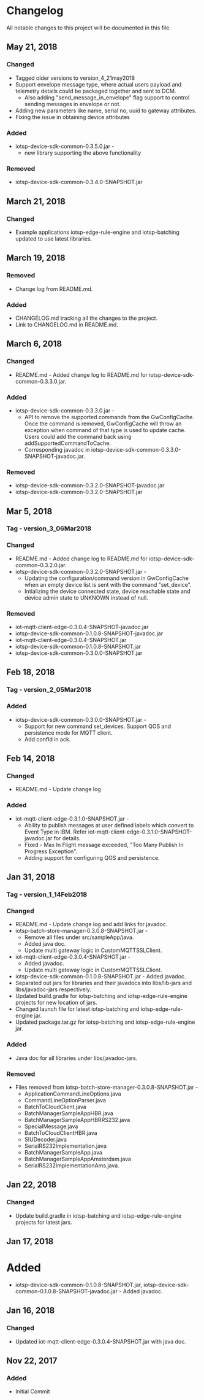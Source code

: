 # Changelog
All notable changes to this project will be documented in this file.

## May 21, 2018    

### Changed  

* Tagged older versions to version_4_21may2018
* Support envelope message type, where actual users payload and telemetry details could be packaged together and sent to DCM. 
  * Also adding "send_message_in_envelope" flag support to control sending messages in envelope or not. 
* Adding new parameters like name, serial no, uuid to gateway attributes. 
* Fixing the issue in obtaining device attributes 

### Added  

* iotsp-device-sdk-common-0.3.5.0.jar - 
  * new library supporting the above functionality 

### Removed  
* iotsp-device-sdk-common-0.3.4.0-SNAPSHOT.jar 


## March 21, 2018    

### Changed   

* Example applications iotsp-edge-rule-engine and iotsp-batching updated to use latest libraries.   

## March 19, 2018    

### Removed

* Change log from README.md.  

### Added   

* CHANGELOG.md tracking all the changes to the project.   
* Link to CHANGELOG.md in README.md.   


## March 6, 2018    

### Changed  

* README.md - Added change log to README.md for iotsp-device-sdk-common-0.3.3.0.jar.

### Added  

* iotsp-device-sdk-common-0.3.3.0.jar - 
  * API to remove the supported commands from the GwConfigCache. Once the command is removed, GwConfigCache will throw an exception when command of that type is used to update cache. Users could add the command back using addSupportedCommandToCache. 
  * Corresponding javadoc in iotsp-device-sdk-common-0.3.3.0-SNAPSHOT-javadoc.jar.       

### Removed  
* iotsp-device-sdk-common-0.3.2.0-SNAPSHOT-javadoc.jar
* iotsp-device-sdk-common-0.3.2.0-SNAPSHOT.jar 


## Mar 5, 2018   

### Tag - version_3_06Mar2018

### Changed   

* README.md - Added change log to README.md for iotsp-device-sdk-common-0.3.2.0.jar.    
* iotsp-device-sdk-common-0.3.2.0-SNAPSHOT.jar - 
  * Updating the configuration/command version in GwConfigCache when an empty device list is sent with the command "set_device".
  * Intializing the device connected state, device reachable state and device admin state to UNKNOWN instead of null.     

### Removed  

* iot-mqtt-client-edge-0.3.0.4-SNAPSHOT-javadoc.jar  
* iotsp-device-sdk-common-0.1.0.8-SNAPSHOT-javadoc.jar   
* iot-mqtt-client-edge-0.3.0.4-SNAPSHOT.jar   
* iotsp-device-sdk-common-0.1.0.8-SNAPSHOT.jar   
* iotsp-device-sdk-common-0.3.0.0-SNAPSHOT.jar    


## Feb 18, 2018      

### Tag - version_2_05Mar2018   

### Added   

* iotsp-device-sdk-common-0.3.0.0-SNAPSHOT.jar - 
  * Support for new command set_devices. Support QOS and persistence mode for MQTT client. 
  * Add confId in ack.    


## Feb 14, 2018     

### Changed  

* README.md - Update change log   

### Added   

* iot-mqtt-client-edge-0.3.1.0-SNAPSHOT.jar - 
  * Ability to publish messages at user defined labels which convert to Event Type in IBM. Refer iot-mqtt-client-edge-0.3.1.0-SNAPSHOT-javadoc.jar for details. 
  * Fixed - Max In Flight message exceeded, "Too Many Publish In Progress Exception". 
  * Adding support for configuring QOS and persistence.        


## Jan 31, 2018    

### Tag - version_1_14Feb2018   

### Changed   

* README.md - Update change log and add links for javadoc.   
* iotsp-batch-store-manager-0.3.0.8-SNAPSHOT.jar - 
  * Remove all files under src/sampleApp/java.
  * Added java doc.
  * Update multi gateway logic in CustomMQTTSSLClient.   
* iot-mqtt-client-edge-0.3.0.4-SNAPSHOT.jar - 
  * Added javadoc.
  * Update multi gateway logic in CustomMQTTSSLClient.    
* iotsp-device-sdk-common-0.1.0.8-SNAPSHOT.jar -  Added javadoc.      
* Separated out jars for libraries and their javadocs into libs/lib-jars and libs/javadoc-jars respectively.   
* Updated build.gradle for iotsp-batching and iotsp-edge-rule-engine projects for new location of jars.   
* Changed launch file for latest iotsp-batching and iotsp-edge-rule-engine jar.   
* Updated package.tar.gz for iotsp-batching and iotsp-edge-rule-engine jar.   

### Added  

* Java doc for all libraries under libs/javadoc-jars.    

### Removed   

* Files removed from iotsp-batch-store-manager-0.3.0.8-SNAPSHOT.jar - 
  * ApplicationCommandLineOptions.java
  * CommandLineOptionParser.java
  * BatchToCloudClient.java
  * BatchManagerSampleAppHBR.java
  * BatchManagerSampleAppHBRRS232.java
  * SpecialMessage.java
  * BatchToCloudClientHBR.java
  * SIUDecoder.java
  * SerialRS232Implementation.java
  * BatchManagerSampleApp.java
  * BatchManagerSampleAppAmsterdam.java 
  * SerialRS232ImplementationAms.java.   


## Jan 22, 2018   

### Changed   

* Update build.gradle in iotsp-batching and iotsp-edge-rule-engine projects for latest jars.    


## Jan 17, 2018    

# Added   

* iotsp-device-sdk-common-0.1.0.8-SNAPSHOT.jar, iotsp-device-sdk-common-0.1.0.8-SNAPSHOT-javadoc.jar -  Added javadoc.    

## Jan 16, 2018   

### Changed  

* Updated iot-mqtt-client-edge-0.3.0.4-SNAPSHOT.jar with java doc.    


## Nov 22, 2017   

### Added      

* Initial Commit      







